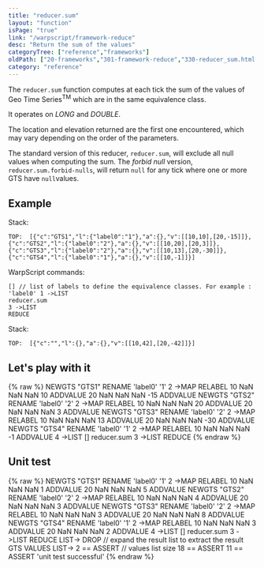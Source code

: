 ```yaml
---
title: "reducer.sum"
layout: "function"
isPage: "true"
link: "/warpscript/framework-reduce"
desc: "Return the sum of the values"
categoryTree: ["reference","frameworks"]
oldPath: ["20-frameworks","301-framework-reduce","330-reducer_sum.html.md"]
category: "reference"
---
```

 

The `reducer.sum` function computes at each tick the sum of the values of Geo Time Series<sup>TM</sup> which are in the same equivalence class.

It operates on *LONG* and *DOUBLE*.

The location and elevation returned are the first one encountered, which may vary depending on the order of the parameters.

The standard version of this reducer, `reducer.sum`, will exclude all null values when computing the sum.
The *forbid null* version, `reducer.sum.forbid-nulls`, will return `null` for any tick where one or more GTS have `null`values.

## Example ##

Stack:

    TOP:  [{"c":"GTS1","l":{"label0":"1"},"a":{},"v":[[10,10],[20,-15]]},{"c":"GTS2","l":{"label0":"2"},"a":{},"v":[[10,20],[20,3]]}, {"c":"GTS3","l":{"label0":"2"},"a":{},"v":[[10,13],[20,-30]]},{"c":"GTS4","l":{"label0":"1"},"a":{},"v":[[10,-1]]}]

WarpScript commands:

    [] // list of labels to define the equivalence classes. For example : 'label0' 1 ->LIST
    reducer.sum
    3 ->LIST
    REDUCE

Stack: 

    TOP:  [{"c":"","l":{},"a":{},"v":[[10,42],[20,-42]]}]

## Let's play with it ##

{% raw %}
<warp10-warpscript-widget>NEWGTS "GTS1" RENAME 
'label0' '1' 2 ->MAP RELABEL
10 NaN NaN NaN 10 ADDVALUE
20 NaN NaN NaN -15 ADDVALUE
NEWGTS "GTS2" RENAME 
'label0' '2' 2 ->MAP RELABEL
10 NaN NaN NaN 20 ADDVALUE
20 NaN NaN NaN 3 ADDVALUE
NEWGTS "GTS3" RENAME 
'label0' '2' 2 ->MAP RELABEL
10 NaN NaN NaN 13 ADDVALUE
20 NaN NaN NaN -30 ADDVALUE
NEWGTS "GTS4" RENAME 
'label0' '1' 2 ->MAP RELABEL
10 NaN NaN NaN -1 ADDVALUE
4 ->LIST
[]
reducer.sum
3 ->LIST
REDUCE
</warp10-warpscript-widget>
{% endraw %}    


## Unit test ##

{% raw %}
<warp10-warpscript-widget>NEWGTS "GTS1" RENAME 
'label0' '1' 2 ->MAP RELABEL
10 NaN NaN NaN 1 ADDVALUE
20 NaN NaN NaN 5 ADDVALUE
NEWGTS "GTS2" RENAME 
'label0' '2' 2 ->MAP RELABEL
10 NaN NaN NaN 4 ADDVALUE
20 NaN NaN NaN 3 ADDVALUE
NEWGTS "GTS3" RENAME 
'label0' '2' 2 ->MAP RELABEL
10 NaN NaN NaN 3 ADDVALUE
20 NaN NaN NaN 8 ADDVALUE
NEWGTS "GTS4" RENAME 
'label0' '1' 2 ->MAP RELABEL
10 NaN NaN NaN 3 ADDVALUE
20 NaN NaN NaN 2 ADDVALUE
4 ->LIST
[]
reducer.sum
3 ->LIST
REDUCE
LIST-> DROP   // expand the result list to extract the result GTS
VALUES LIST-> 
2 == ASSERT   // values list size
18 == ASSERT
11 == ASSERT
'unit test successful'
</warp10-warpscript-widget>
{% endraw %}        